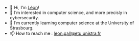 - 👋 Hi, I’m [Léon](@LeonGALL)!
- 👀 I’m interested in computer science, and more precisly in cybersecurity.
- 🌱 I’m currently learning computer science at the University of Strasbourg.
- 📫 How to reach me : [leon.gall@etu.unistra.fr](mailto:leon.gall@etu.unistra.fr)

<!---
LeonGALL/LeonGALL is a ✨ special ✨ repository because its `README.md` (this file) appears on your GitHub profile.
You can click the Preview link to take a look at your changes.
--->
